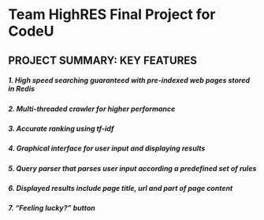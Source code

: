 # Team HighRES Final Project for CodeU

## PROJECT SUMMARY: KEY FEATURES
##### 1. High speed searching guaranteed with pre-indexed web pages stored in Redis
##### 2. Multi-threaded crawler for higher performance 
##### 3. Accurate ranking using tf-idf
##### 4. Graphical interface for user input and displaying results
##### 5. Query parser that parses user input according a predefined set of rules
##### 6. Displayed results include page title, url and part of page content
##### 7. “Feeling lucky?” button
